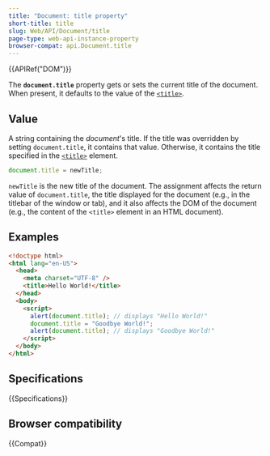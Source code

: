 ```yaml
---
title: "Document: title property"
short-title: title
slug: Web/API/Document/title
page-type: web-api-instance-property
browser-compat: api.Document.title
---
```


{{APIRef("DOM")}}

The **`document.title`** property gets or sets the current title of the document.
When present, it defaults to the value of the [`<title>`](/en-US/docs/Web/HTML/Reference/Element/title).

## Value

A string containing the _document_'s title. If the title was overridden by setting `document.title`, it contains that value. Otherwise, it contains the title specified in the [`<title>`](/en-US/docs/Web/HTML/Reference/Element/title) element.

```js
document.title = newTitle;
```

`newTitle` is the new title of the document. The assignment
affects the return value of `document.title`, the title displayed for the
document (e.g., in the titlebar of the window or tab), and it also affects the DOM of the
document (e.g., the content of the `<title>` element in an HTML
document).

## Examples

```html
<!doctype html>
<html lang="en-US">
  <head>
    <meta charset="UTF-8" />
    <title>Hello World!</title>
  </head>
  <body>
    <script>
      alert(document.title); // displays "Hello World!"
      document.title = "Goodbye World!";
      alert(document.title); // displays "Goodbye World!"
    </script>
  </body>
</html>
```

## Specifications

{{Specifications}}

## Browser compatibility

{{Compat}}
